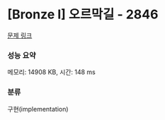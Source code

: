 # [Bronze I] 오르막길 - 2846 

[문제 링크](https://www.acmicpc.net/problem/2846) 

### 성능 요약

메모리: 14908 KB, 시간: 148 ms

### 분류

구현(implementation)


